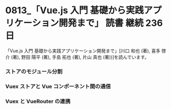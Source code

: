 # 0813\_「Vue.js 入門 基礎から実践アプリケーション開発まで」 読書 継続 236 日

「Vue.js 入門 基礎から実践アプリケーション開発まで」[川口 和也 (著), 喜多 啓介 (著), 野田 陽平 (著), 手島 拓也 (著), 片山 真也 (著))]を読んでいます。

### ストアのモジュール分割

### Vuex ストアと Vue コンポーネント間の通信

### Vuex と VueRouter の連携
